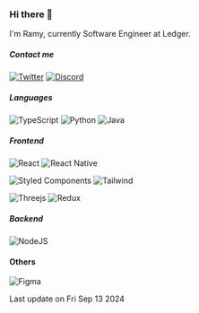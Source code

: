 ### Hi there 👋

I'm Ramy, currently Software Engineer at Ledger.

##### Contact me

[![Twitter](https://img.shields.io/badge/Twitter-%231DA1F2.svg?logo=Twitter&logoColor=white)](https://twitter.com/Ramyelb) [![Discord](https://img.shields.io/badge/Discord-%237289DA.svg?logo=discord&logoColor=white)](htttps://discord.gg/https://discord.gg/...)

##### Languages

![TypeScript](https://img.shields.io/badge/typescript-%23007ACC.svg?style=for-the-badge&logo=typescript&logoColor=white) ![Python](https://img.shields.io/badge/python-3670A0?style=for-the-badge&logo=python&logoColor=ffdd54) ![Java](https://img.shields.io/badge/Java-ED8B00?style=for-the-badge&logo=openjdk&logoColor=white)


##### Frontend

![React](https://img.shields.io/badge/react-%2320232a.svg?style=for-the-badge&logo=react&logoColor=%2361DAFB) ![React Native](https://img.shields.io/badge/React_Native-20232A?style=for-the-badge&logo=react&logoColor=61DAFB) 


![Styled Components](https://img.shields.io/badge/styled--components-DB7093?style=for-the-badge&logo=styled-components&logoColor=white) ![Tailwind](https://img.shields.io/badge/Tailwind_CSS-38B2AC?style=for-the-badge&logo=tailwind-css&logoColor=white)

![Threejs](https://img.shields.io/badge/threejs-black?style=for-the-badge&logo=three.js&logoColor=white) ![Redux](https://img.shields.io/badge/Redux-593D88?style=for-the-badge&logo=redux&logoColor=white) 


##### Backend

![NodeJS](https://img.shields.io/badge/node.js-6DA55F?style=for-the-badge&logo=node.js&logoColor=white)

#### Others

![Figma](https://img.shields.io/badge/figma-%23F24E1E.svg?style=for-the-badge&logo=figma&logoColor=white)

Last update on Fri Sep 13 2024
